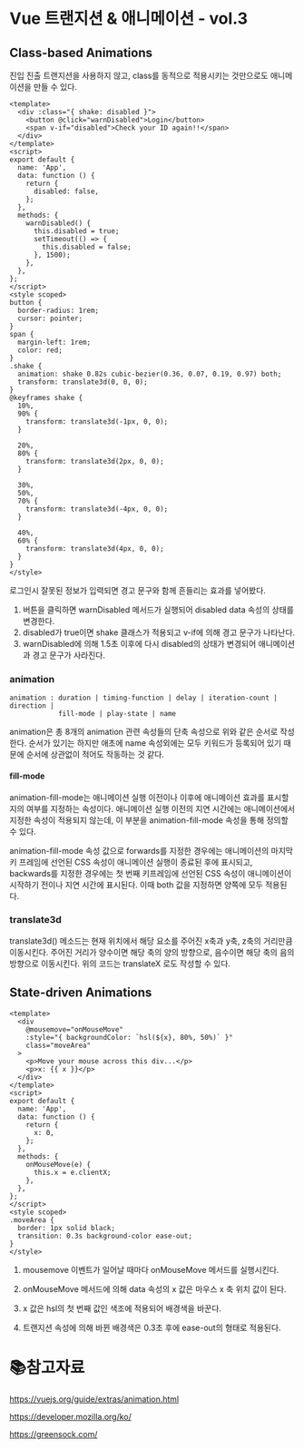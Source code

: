 # Vue 트랜지션 & 애니메이션 - vol.3

## Class-based Animations

진입 진출 트랜지션을 사용하지 않고, class를 동적으로 적용시키는 것만으로도 애니메이션을 만들 수 있다.

```vue
<template>
  <div :class="{ shake: disabled }">
    <button @click="warnDisabled">Login</button>
    <span v-if="disabled">Check your ID again!!</span>
  </div>
</template>
<script>
export default {
  name: 'App',
  data: function () {
    return {
      disabled: false,
    };
  },
  methods: {
    warnDisabled() {
      this.disabled = true;
      setTimeout(() => {
        this.disabled = false;
      }, 1500);
    },
  },
};
</script>
<style scoped>
button {
  border-radius: 1rem;
  cursor: pointer;
}
span {
  margin-left: 1rem;
  color: red;
}
.shake {
  animation: shake 0.82s cubic-bezier(0.36, 0.07, 0.19, 0.97) both;
  transform: translate3d(0, 0, 0);
}
@keyframes shake {
  10%,
  90% {
    transform: translate3d(-1px, 0, 0);
  }

  20%,
  80% {
    transform: translate3d(2px, 0, 0);
  }

  30%,
  50%,
  70% {
    transform: translate3d(-4px, 0, 0);
  }

  40%,
  60% {
    transform: translate3d(4px, 0, 0);
  }
}
</style>
```

로그인시 잘못된 정보가 입력되면 경고 문구와 함께 흔들리는 효과를 넣어봤다.

1. 버튼을 클릭하면 warnDisabled 메서드가 실행되어 disabled data 속성의 상태를 변경한다.
2. disabled가 true이면 shake 클래스가 적용되고 v-if에 의해 경고 문구가 나타난다.
3. warnDisabled에 의해 1.5초 이후에 다시  disabled의 상태가 변경되어 애니메이션과 경고 문구가 사라진다.

### animation

```
animation : duration | timing-function | delay | iteration-count | direction |
			fill-mode | play-state | name
```

animation은 총 8개의 animation 관련 속성들의 단축 속성으로 위와 같은 순서로 작성한다. 순서가 있기는 하지만 애초에 name 속성외에는 모두 키워드가 등록되어 있기 때문에 순서에 상관없이 적어도 작동하는 것 같다.

#### fill-mode

animation-fill-mode는 애니메이션 실행 이전이나 이후에 애니메이션 효과를 표시할지의 여부를 지정하는 속성이다. 애니메이션 실행 이전의 지연 시간에는 애니메이션에서 지정한 속성이 적용되지 않는데, 이 부분을 animation-fill-mode 속성을 통해 정의할 수 있다.

animation-fill-mode 속성 값으로 forwards를 지정한 경우에는 애니메이션의 마지막 키 프레임에 선언된 CSS 속성이 애니메이션 실행이 종료된 후에 표시되고, backwards를 지정한 경우에는 첫 번째 키프레임에 선언된 CSS 속성이 애니메이션이 시작하기 전이나 지연 시간에 표시된다. 이때 both 값을 지정하면 양쪽에 모두 적용된다.

### translate3d

translate3d() 메소드는 현재 위치에서 해당 요소를 주어진 x축과 y축, z축의 거리만큼 이동시킨다. 주어진 거리가 양수이면 해당 축의 양의 방향으로, 음수이면 해당 축의 음의 방향으로 이동시킨다. 위의 코드는 translateX 로도 작성할 수 있다.

## State-driven Animations

```vue
<template>
  <div
    @mousemove="onMouseMove"
    :style="{ backgroundColor: `hsl(${x}, 80%, 50%)` }"
    class="moveArea"
  >
    <p>Move your mouse across this div...</p>
    <p>x: {{ x }}</p>
  </div>
</template>
<script>
export default {
  name: 'App',
  data: function () {
    return {
      x: 0,
    };
  },
  methods: {
    onMouseMove(e) {
      this.x = e.clientX;
    },
  },
};
</script>
<style scoped>
.moveArea {
  border: 1px solid black;
  transition: 0.3s background-color ease-out;
}
</style>
```

1. mousemove 이벤트가 일어날 때마다 onMouseMove 메서드를 실행시킨다.
2. onMouseMove 메서드에 의해 data 속성의 x 값은 마우스 x 축 위치 값이 된다.
3. x 값은 hsl의 첫 번째 값인 색조에 적용되어 배경색을 바꾼다.

4. 트랜지션 속성에 의해 바뀐 배경색은 0.3초 후에 ease-out의 형태로 적용된다.



# :books:참고자료

https://vuejs.org/guide/extras/animation.html

https://developer.mozilla.org/ko/

https://greensock.com/